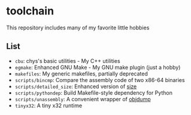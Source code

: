 # toolchain

This repository includes many of my favorite little hobbies

## List ##

* `cbu`: chys's basic utilities - My C++ utilities
* `egmake`: Enhanced GNU Make - My GNU make plugin (just a hobby)
* `makefiles`: My generic makefiles, partially deprecated
* `scripts/bincmp`: Compare the assembly code of two x86-64 binaries
* `scripts/detailed_size`: Enhanced version of [size](http://linux.die.net/man/1/size)
* `scripts/pythondep`: Build Makefile-style dependency for Python
* `scripts/unassembly`: A convenient wrapper of [objdump](https://sourceware.org/binutils/docs/binutils/objdump.html)
* `tinyx32`: A tiny x32 runtime
